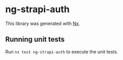 # ng-strapi-auth

This library was generated with [Nx](https://nx.dev).

## Running unit tests

Run `nx test ng-strapi-auth` to execute the unit tests.
